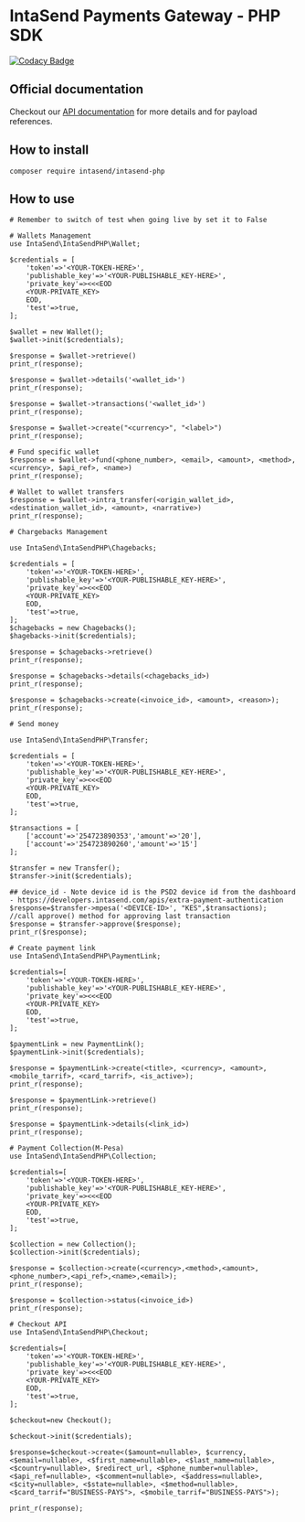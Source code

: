 # IntaSend Payments Gateway - PHP SDK

[![Codacy Badge](https://api.codacy.com/project/badge/Grade/1706c482fda1458b97f5ba50f0566a3b)](https://app.codacy.com/gh/IntaSend/intasend-php?utm_source=github.com&utm_medium=referral&utm_content=IntaSend/intasend-php&utm_campaign=Badge_Grade_Settings)

## Official documentation

Checkout our [API documentation](https://developers.intasend.com/) for more details and for payload references.

## How to install

    composer require intasend/intasend-php

## How to use

    # Remember to switch of test when going live by set it to False

    # Wallets Management
    use IntaSend\IntaSendPHP\Wallet;

    $credentials = [
        'token'=>'<YOUR-TOKEN-HERE>',
        'publishable_key'=>'<YOUR-PUBLISHABLE_KEY-HERE>',
        'private_key'=><<<EOD
        <YOUR-PRIVATE_KEY>
        EOD,
        'test'=>true,
    ];

    $wallet = new Wallet();
    $wallet->init($credentials);

    $response = $wallet->retrieve()
    print_r(response);

    $response = $wallet->details('<wallet_id>')
    print_r(response);

    $response = $wallet->transactions('<wallet_id>')
    print_r(response);
    
    $response = $wallet->create("<currency>", "<label>")
    print_r(response);

    # Fund specific wallet
    $response = $wallet->fund(<phone_number>, <email>, <amount>, <method>, <currency>, $api_ref>, <name>)
    print_r(response);

    # Wallet to wallet transfers
    $response = $wallet->intra_transfer(<origin_wallet_id>, <destination_wallet_id>, <amount>, <narrative>)
    print_r(response);
    
    # Chargebacks Management

    use IntaSend\IntaSendPHP\Chagebacks;

    $credentials = [
        'token'=>'<YOUR-TOKEN-HERE>',
        'publishable_key'=>'<YOUR-PUBLISHABLE_KEY-HERE>',
        'private_key'=><<<EOD
        <YOUR-PRIVATE_KEY>
        EOD,
        'test'=>true,
    ];
    $chagebacks = new Chagebacks();
    $hagebacks->init($credentials);

    $response = $chagebacks->retrieve()
    print_r(response);

    $response = $chagebacks->details(<chagebacks_id>)
    print_r(response);

    $response = $chagebacks->create(<invoice_id>, <amount>, <reason>);
    print_r(response);

    # Send money

    use IntaSend\IntaSendPHP\Transfer;

    $credentials = [
        'token'=>'<YOUR-TOKEN-HERE>',
        'publishable_key'=>'<YOUR-PUBLISHABLE_KEY-HERE>',
        'private_key'=><<<EOD
        <YOUR-PRIVATE_KEY>
        EOD,
        'test'=>true,
    ];

    $transactions = [
        ['account'=>'254723890353','amount'=>'20'],
        ['account'=>'254723890260','amount'=>'15']
    ];

    $transfer = new Transfer();
    $transfer->init($credentials);

    ## device_id - Note device id is the PSD2 device id from the dashboard - https://developers.intasend.com/apis/extra-payment-authentication
    $response=$transfer->mpesa('<DEVICE-ID>', "KES",$transactions);
    //call approve() method for approving last transaction
    $response = $transfer->approve($response);
    print_r($response);

    # Create payment link
    use IntaSend\IntaSendPHP\PaymentLink;

    $credentials=[
        'token'=>'<YOUR-TOKEN-HERE>',
        'publishable_key'=>'<YOUR-PUBLISHABLE_KEY-HERE>',
        'private_key'=><<<EOD
        <YOUR-PRIVATE_KEY>
        EOD,
        'test'=>true,
    ];

    $paymentLink = new PaymentLink();
    $paymentLink->init($credentials);

    $response = $paymentLink->create(<title>, <currency>, <amount>,<mobile_tarrif>, <card_tarrif>, <is_active>);
    print_r(response);

    $response = $paymentLink->retrieve()
    print_r(response);

    $response = $paymentLink->details(<link_id>)
    print_r(response);

    # Payment Collection(M-Pesa)
    use IntaSend\IntaSendPHP\Collection;

    $credentials=[
        'token'=>'<YOUR-TOKEN-HERE>',
        'publishable_key'=>'<YOUR-PUBLISHABLE_KEY-HERE>',
        'private_key'=><<<EOD
        <YOUR-PRIVATE_KEY>
        EOD,
        'test'=>true,
    ];

    $collection = new Collection();
    $collection->init($credentials);

    $response = $collection->create(<currency>,<method>,<amount>,<phone_number>,<api_ref>,<name>,<email>);
    print_r(response);

    $response = $collection->status(<invoice_id>)
    print_r(response);

    # Checkout API
    use IntaSend\IntaSendPHP\Checkout;

    $credentials=[
        'token'=>'<YOUR-TOKEN-HERE>',
        'publishable_key'=>'<YOUR-PUBLISHABLE_KEY-HERE>',
        'private_key'=><<<EOD
        <YOUR-PRIVATE_KEY>
        EOD,
        'test'=>true,
    ];

    $checkout=new Checkout();

    $checkout->init($credentials);

    $response=$checkout->create<($amount=nullable>, $currency, <$email=nullable>, <$first_name=nullable>, <$last_name=nullable>, <$country=nullable>, $redirect_url, <$phone_number=nullable>, <$api_ref=nullable>, <$comment=nullable>, <$address=nullable>, <$city=nullable>, <$state=nullable>, <$method=nullable>, <$card_tarrif="BUSINESS-PAYS">, <$mobile_tarrif="BUSINESS-PAYS">);
    
    print_r(response);
